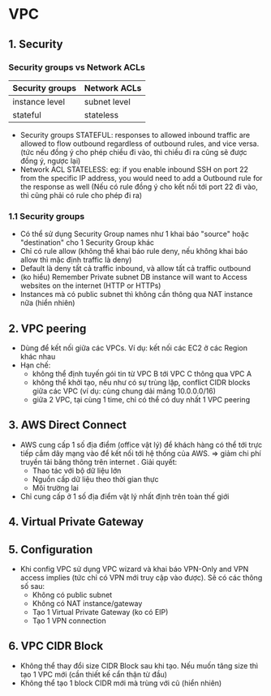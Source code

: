 # VPC
## 1. Security
### Security groups vs Network ACLs
|  Security groups  |  Network ACLs | 
|---|---|
|  instance level | subnet level  | 
|  stateful | stateless  |  

- Security groups STATEFUL: responses to allowed inbound traffic are allowed to flow outbound regardless of outbound rules, and vice versa. (tức nếu đồng ý cho phép chiều đi vào, thì chiều đi ra cũng sẽ được đồng ý, ngược lại)
- Network ACL STATELESS: eg: if you enable inbound SSH on port 22 from the specific IP address, you would need to add a Outbound rule for the response as well (Nếu có rule đồng ý cho kết nối tới port 22 đi vào, thì cũng phải có rule cho phép đi ra)

### 1.1 Security groups
- Có thể sử dụng Security Group names như 1 khai báo "source" hoặc "destination" cho 1 Security Group khác
- Chỉ có rule allow (không thể khai báo rule deny, nếu không khai báo allow thì mặc định traffic là deny)
- Default là deny tất cả traffic inbound, và allow tất cả traffic outbound
- (ko hiểu) Remember Private subnet DB instance will want to Access websites on the internet (HTTP or HTTPs)
- Instances mà có public subnet thì không cần thông qua NAT instance nữa (hiển nhiên)


## 2. VPC peering 
- Dùng để kết nối giữa các VPCs. Ví dụ: kết nối các EC2 ở các Region khác nhau
- Hạn chế:
    - không thể định tuyến gói tin từ VPC B tới VPC C thông qua VPC A 
    - không thể khởi tạo, nếu như có sự trùng lặp, conflict CIDR blocks giữa các VPC (ví dụ: cùng chung dải mảng 10.0.0.0/16)
    - giữa 2 VPC, tại cùng 1 time, chỉ có thể có duy nhất 1 VPC peering

## 3. AWS Direct Connect
- AWS cung cấp 1 số địa điểm (office vật lý) để khách hàng có thể tới trực tiếp cắm dây mạng vào để kết nối tới hệ thống của AWS. => giảm chi phí truyền tải băng thông trên internet . Giải quyết:
    - Thao tác với bộ dữ liệu lớn
    - Nguồn cấp dữ liệu theo thời gian thực
    - Môi trường lai
- Chỉ cung cấp ở 1 số địa điểm vật lý nhất định trên toàn thế giới

## 4. Virtual Private Gateway
## 5. Configuration
- Khi config VPC sử dụng VPC wizard và khai báo VPN-Only and VPN access implies (tức chỉ có VPN mới truy cập vào được). Sẽ có các thông số sau:
    - Không có public subnet
    - Không có NAT instance/gateway
    - Tạo 1 Virtual Private Gateway (ko có EIP)
    - Tạo 1 VPN connection
## 6. VPC CIDR Block 
- Không thể thay đổi size CIDR Block sau khi tạo. Nếu muốn tăng size thì tạo 1 VPC mới (cần thiết kế cẩn thận từ đầu)
- Không thể tạo 1 block CIDR mới mà trùng với cũ (hiển nhiên)
